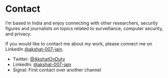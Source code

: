 # Contact

I’m based in India and enjoy connecting with other researchers, security figures and journalists on topics related to surveillance, computer security, and privacy.

If you would like to contact me about my work, please connect me on LinkedIn [@akshat-007-jain](https://www.linkedin.com/in/akshat-007-jain/).

- Twitter: [@AkshatOnDuty](https://x.com/AkshatOnDuty/)
- LinkedIn: [@akshat-007-jain](https://www.linkedin.com/in/akshat-007-jain/)
- Signal: First contact over another channel
